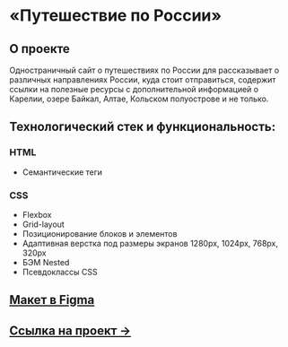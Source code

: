 # «Путешествие по России» 

## О проекте
Одностраничный сайт о путешествиях по России для рассказывает о различных направлениях России, куда стоит отправиться, содержит ссылки на полезные ресурсы с дополнительной информацией о Карелии, озере Байкал, Алтае, Кольском полуострове и не только.

## Технологический стек и функциональность:
### HTML
* Семантические теги

### CSS
* Flexbox
* Grid-layout
* Позиционирование блоков и элементов
* Адаптивная верстка под размеры экранов 1280px, 1024px, 768px, 320px
* БЭМ Nested
* Псевдоклассы CSS

## [Макет в Figma](https://www.figma.com/file/5S2WSbEFL6awjVWJ0NWL8Q/Sprint-3_-Russia-_-desktop-mobile?node-id=28503%3A0)

## [Ссылка на проект &rarr;](https://amischenko96.github.io/russian-travel/)
